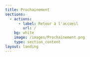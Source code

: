 ```yaml
---
title: Prochainement
sections:
  - actions:
      - label: Retour à l'accueil
        url: /
    bg: white
    image: /images/Prochainement.png
    type: section_content
layout: landing
---
```


